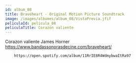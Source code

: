 ```yaml
---
id: album_08
title: Braveheart - Original Motion Picture Soundtrack
image: /images/albumes/album_08/VistaPrevia.jfif
peliculaId: pelicula_08
peliculaTitle: Corazon valiente
---
```


Corazon valiente
	James Horner
		https://www.bandassonorasdecine.com/braveheart/

		https://open.spotify.com/album/11RrIE8R4WdmybwaItRa97